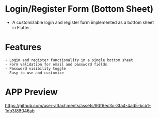 # Login/Register Form (Bottom Sheet)
  - A customizable login and register form implemented as a bottom sheet in Flutter.


# Features

    - Login and register functionality in a single bottom sheet
    - Form validation for email and password fields
    - Password visibility toggle
    - Easy to use and customize

# APP Preview

https://github.com/user-attachments/assets/90f6ec3c-3fa4-4ad5-bcb1-1db3f88046ab

